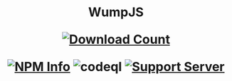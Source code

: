 <h1 width="512" height="512" align="center">WumpJS</p>
<div align="center">
<a href="https://www.npmjs.com/package/@wumpjs/providers"><img src="https://img.shields.io/npm/dt/@wumpjs/providers.svg?maxAge=3600" alt="Download Count" /></a>

<a href="https://www.npmjs.com/package/@wumpjs/providers"><img src="https://img.shields.io/npm/v/@wumpjs/providers.svg?maxAge=3600" alt="NPM Info" /></a>
<img src="https://github.com/wumpjs/providers/actions/workflows/codeql.yml/badge.svg" alt="codeql"></img>
<a href="https://discord.gg/FVc4Ha4G7P"><img src="https://img.shields.io/discord/1058766653741084773?color=3437eb&logo=discord&logoColor=blie" alt="Support Server" /></a>
</div>